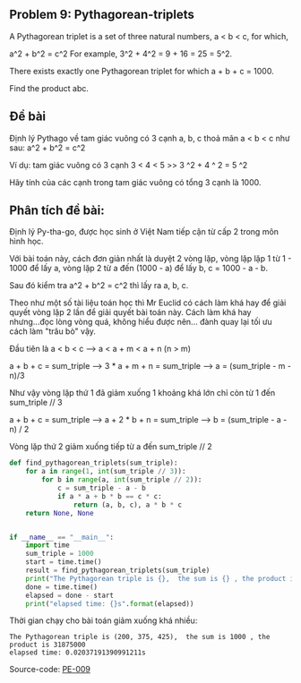 
## Problem 9: Pythagorean-triplets

A Pythagorean triplet is a set of three natural numbers, a < b < c, for which,

a^2 + b^2 = c^2
For example, 3^2 + 4^2 = 9 + 16 = 25 = 5^2.

There exists exactly one Pythagorean triplet for which a + b + c = 1000.

Find the product abc.



## Đề bài
Định lý Pythago về tam giác vuông có 3 cạnh a, b, c thoả mãn a < b < c như sau: a^2 + b^2 = c^2

Ví dụ: tam giác vuông có 3 cạnh 3 < 4 < 5 >> 3 ^2 + 4 ^ 2 = 5 ^2

Hãy tính của các cạnh trong tam giác vuông có tổng 3 cạnh là 1000.

## Phân tích đề bài:

Định lý Py-tha-go, được học sinh ở Việt Nam tiếp cận từ cấp 2 trong môn hình học. 

Với bài toán này, cách đơn giản nhất là duyệt 2 vòng lặp, vòng lặp lặp 1 từ 1 - 1000 để lấy a, vòng lặp 2 từ a đến (1000 - a) để lấy b, c = 1000 - a - b.

Sau đó kiểm tra a^2 + b^2 = c^2 thì lấy ra a, b, c.


Theo như một số tài liệu toán học thì Mr Euclid có cách làm khá hay để giải quyết vòng lặp 2 lần để giải quyết bài toán này. Cách làm khá hay nhưng...đọc lòng vòng quá, không hiểu được nên... đành quay lại tối ưu cách làm "trâu bò" vậy.

Đầu tiên là a < b < c --> a < a + m < a + n (n > m)

a + b + c = sum_triple --> 3 * a + m + n = sum_triple --> a = (sum_triple - m - n)/3

Như vậy vòng lặp thứ 1 đã giảm xuống 1 khoảng khá lớn chỉ còn từ 1 đến sum_triple // 3

a + b + c = sum_triple --> a + 2 * b + n = sum_triple --> b = (sum_triple - a - n) / 2

Vòng lặp thứ 2 giảm xuống tiếp từ a đến sum_triple // 2


```Python
def find_pythagorean_triplets(sum_triple):
    for a in range(1, int(sum_triple // 3)):
        for b in range(a, int(sum_triple // 2)):
            c = sum_triple - a - b
            if a * a + b * b == c * c:
                return (a, b, c), a * b * c
    return None, None


if __name__ == "__main__":
    import time
    sum_triple = 1000
    start = time.time()
    result = find_pythagorean_triplets(sum_triple)
    print("The Pythagorean triple is {},  the sum is {} , the product is {}".format(result[0], sum_triple, result[1]))
    done = time.time()
    elapsed = done - start
    print("elapsed time: {}s".format(elapsed))

```

Thời gian chạy cho bài toán giảm xuống khá nhiều:
```
The Pythagorean triple is (200, 375, 425),  the sum is 1000 , the product is 31875000
elapsed time: 0.02037191390991211s

```

Source-code:
[PE-009](https://github.com/quangvinh86/python-projecteuler/tree/master/PE-009)
